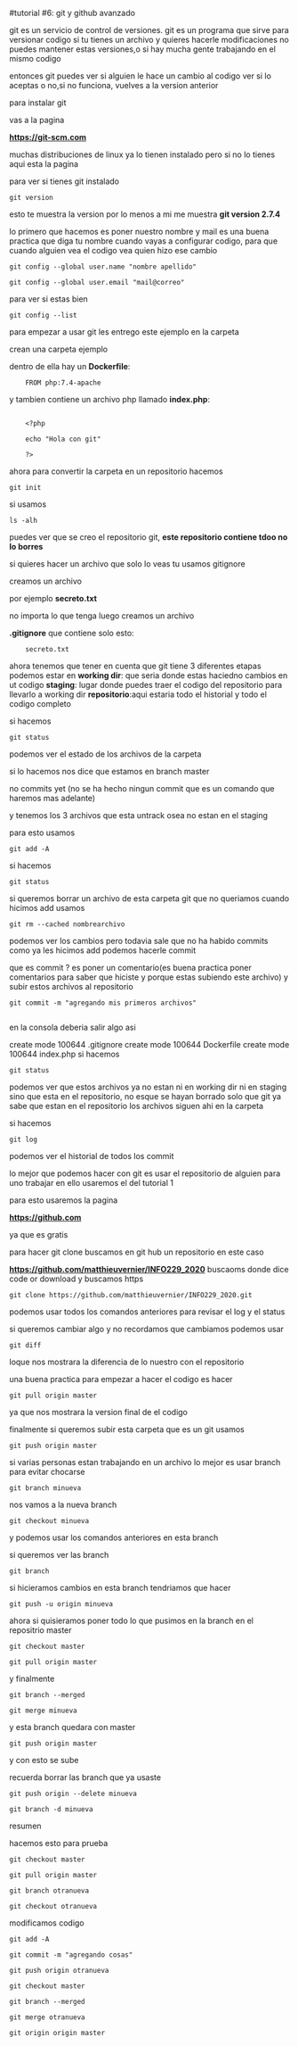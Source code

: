 
#tutorial #6: git y github avanzado

git es un servicio de control de versiones.
git es un programa que sirve para versionar codigo
si tu tienes un archivo y quieres hacerle modificaciones
no puedes mantener estas versiones,o si hay mucha gente trabajando en el mismo codigo

entonces git puedes ver si alguien le hace un cambio al codigo ver si lo aceptas o no,si no funciona, vuelves a la version anterior

para instalar git 

vas a la pagina
 

 **https://git-scm.com**

 muchas distribuciones de linux ya lo tienen instalado pero si no lo tienes aqui esta la pagina

 para ver si tienes git instalado 

```
git version
```
esto te muestra la version por lo menos a mi me muestra **git version 2.7.4**

lo primero que hacemos es poner nuestro nombre y mail
es una buena practica que diga tu nombre cuando vayas a
configurar codigo, para que cuando alguien vea el codigo vea quien hizo
ese cambio 

```
git config --global user.name "nombre apellido"
```

```
git config --global user.email "mail@correo"
```

para ver si estas bien 
```
git config --list
```
 para empezar a usar git les entrego este ejemplo en la carpeta

 crean una carpeta ejemplo 

 dentro de ella hay un **Dockerfile**:
```
 	FROM php:7.4-apache
```



 y tambien contiene un archivo php llamado **index.php**:
```
 
 	<?php

 	echo "Hola con git"

 	?>
```
ahora para convertir la carpeta en un repositorio hacemos 
```
git init
```
si usamos 

```
ls -alh
```
 puedes ver que se creo el repositorio git, **este repositorio contiene tdoo no lo borres**

si quieres hacer un archivo que solo lo veas tu usamos gitignore

creamos un archivo

por ejemplo **secreto.txt**

no importa lo que tenga luego creamos un archivo

**.gitignore** que contiene solo esto:


```
	secreto.txt	
```

ahora tenemos que tener en cuenta que git tiene 3 diferentes etapas 
podemos estar en 
**working dir**: que seria donde estas haciedno cambios en ut codigo
**staging**: lugar donde puedes traer el codigo del repositorio para llevarlo a working dir
**repositorio**:aqui estaria todo el historial y todo el codigo completo 

si hacemos 

```
git status 
```
podemos ver el estado de los archivos de la carpeta 

si lo hacemos nos dice que estamos en branch master

no commits yet (no se ha hecho ningun commit que es un comando que haremos mas adelante)

y tenemos los 3 archivos que esta untrack osea no estan en el staging

para esto usamos

```
git add -A 
```

si hacemos
```
git status 
```


si queremos borrar un archivo de esta carpeta git que no queriamos cuando hicimos add usamos
```
git rm --cached nombrearchivo
``` 

podemos ver los cambios pero todavia sale que no ha habido commits
como ya les hicimos add podemos hacerle commit

que es commit ? es poner un comentario(es buena practica poner comentarios para saber que hiciste y porque estas subiendo este archivo) y subir estos archivos al repositorio
```
git commit -m "agregando mis primeros archivos"
 
```
en la consola deberia salir algo asi

 create mode 100644 .gitignore
 create mode 100644 Dockerfile
 create mode 100644 index.php
si hacemos 
```
git status 
```
podemos ver que estos archivos ya no estan ni en working dir ni en staging
sino que esta en el repositorio, no esque se hayan borrado solo que git ya sabe que estan en el repositorio los archivos siguen ahi en la carpeta

si hacemos 
```
git log
```
podemos ver el historial de todos los commit 

lo mejor que podemos hacer con git es usar el repositorio de alguien para uno trabajar en ello usaremos el del tutorial 1

para esto usaremos la pagina 

**https://github.com**

ya que es gratis

para hacer git clone buscamos en git hub un repositorio en este caso

**https://github.com/matthieuvernier/INFO229_2020**
buscaoms donde dice code or download y buscamos https


```
git clone https://github.com/matthieuvernier/INFO229_2020.git
```
podemos usar todos los comandos anteriores para revisar el log y el status 

si queremos cambiar algo y no recordamos que cambiamos podemos usar

```
git diff 
```
loque nos mostrara la diferencia de lo nuestro con el repositorio

una buena practica para empezar a hacer el codigo es hacer
```
git pull origin master
```
ya que nos mostrara la version final de el codigo

finalmente si queremos subir esta carpeta que es un git usamos

```
git push origin master
```
si varias personas estan trabajando en un archivo lo mejor es usar branch para evitar chocarse


```
git branch minueva
```
nos vamos a la nueva branch

```
git checkout minueva
```
y podemos usar los comandos anteriores en esta branch

si queremos ver las branch
```
git branch
``` 

si hicieramos cambios en esta branch tendriamos que hacer

```
git push -u origin minueva
```

ahora si quisieramos poner todo lo que pusimos en la branch en el repositrio master

```
git checkout master
```
```
git pull origin master
```
y finalmente 
```
git branch --merged
```
```
git merge minueva
```

y esta branch quedara con master

```
git push origin master
```

y con esto se sube

recuerda borrar las branch que ya usaste
```
git push origin --delete minueva
```
```
git branch -d minueva
```

resumen

hacemos esto para prueba
```
git checkout master
```

```
git pull origin master
```

```
git branch otranueva
```
```
git checkout otranueva
```
modificamos codigo

```
git add -A
```

```
git commit -m "agregando cosas"
```

```
git push origin otranueva
```

```
git checkout master
```

```
git branch --merged
```

```
git merge otranueva
```

```
git origin origin master
```












